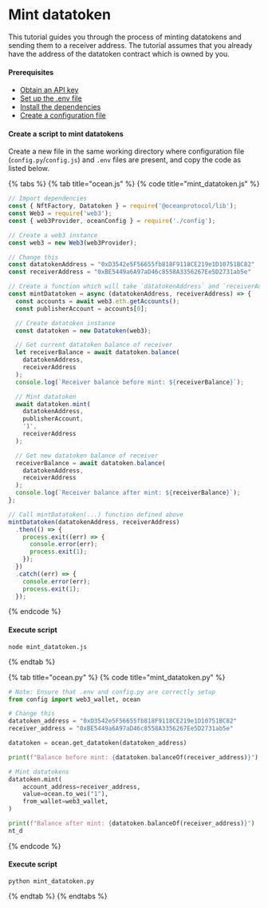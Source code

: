 # Mint datatoken

This tutorial guides you through the process of minting datatokens and sending them to a receiver address. The tutorial assumes that you already have the address of the datatoken contract which is owned by you.&#x20;

#### Prerequisites

- [Obtain an API key](configuration.md#obtaining-api-key-for-ethereum-node-provider)
- [Set up the .env file](configuration.md#create-a-.env-file)
- [Install the dependencies](configuration.md#setup-dependencies)
- [Create a configuration file](configuration.md#create-a-configuration-file)

#### Create a script to mint datatokens

Create a new file in the same working directory where configuration file (`config.py`/`config.js`) and `.env` files are present, and copy the code as listed below. &#x20;

{% tabs %}
{% tab title="ocean.js" %}
{% code title="mint_datatoken.js" %}
```javascript
// Import dependencies
const { NftFactory, Datatoken } = require('@oceanprotocol/lib');
const Web3 = require('web3');
const { web3Provider, oceanConfig } = require('./config');

// Create a web3 instance
const web3 = new Web3(web3Provider);

// Change this
const datatokenAddress = "0xD3542e5F56655fb818F9118CE219e1D10751BC82"
const receiverAddress = "0xBE5449a6A97aD46c8558A3356267Ee5D2731ab5e"

// Create a function which will take `datatokenAddress` and `receiverAddress` as parameters 
const mintDatatoken = async (datatokenAddress, receiverAddress) => {
  const accounts = await web3.eth.getAccounts();
  const publisherAccount = accounts[0];

  // Create datatoken instance
  const datatoken = new Datatoken(web3);

  // Get current datatoken balance of receiver
  let receiverBalance = await datatoken.balance(
    datatokenAddress,
    receiverAddress
  );
  console.log(`Receiver balance before mint: ${receiverBalance}`);

  // Mint datatoken
  await datatoken.mint(
    datatokenAddress,
    publisherAccount,
    '1',
    receiverAddress
  );

  // Get new datatoken balance of receiver
  receiverBalance = await datatoken.balance(
    datatokenAddress,
    receiverAddress
  );
  console.log(`Receiver balance after mint: ${receiverBalance}`);
};

// Call mintDatatoken(...) function defined above
mintDatatoken(datatokenAddress, receiverAddress)
  .then(() => {
    process.exit((err) => {
      console.error(err);
      process.exit(1);
    });
  })
  .catch((err) => {
    console.error(err);
    process.exit(1);
  });
```
{% endcode %}

#### Execute script

```
node mint_datatoken.js
```
{% endtab %}

{% tab title="ocean.py" %}
{% code title="mint_datatoken.py" %}
```python
# Note: Ensure that .env and config.py are correctly setup
from config import web3_wallet, ocean

# Change this
datatoken_address = "0xD3542e5F56655fb818F9118CE219e1D10751BC82"
receiver_address = "0xBE5449a6A97aD46c8558A3356267Ee5D2731ab5e"

datatoken = ocean.get_datatoken(datatoken_address)

print(f"Balance before mint: {datatoken.balanceOf(receiver_address)}")

# Mint datatokens
datatoken.mint(
    account_address=receiver_address,
    value=ocean.to_wei("1"),
    from_wallet=web3_wallet,
)

print(f"Balance after mint: {datatoken.balanceOf(receiver_address)}")
nt_d
```
{% endcode %}

#### Execute script

```
python mint_datatoken.py
```
{% endtab %}
{% endtabs %}

